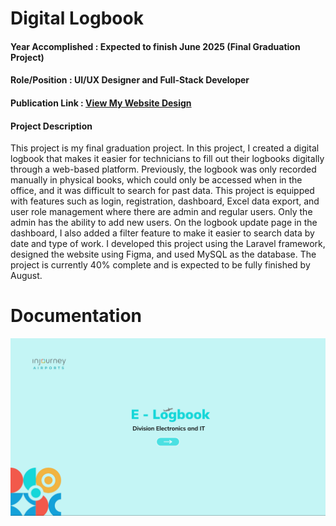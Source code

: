 # Digital Logbook
#### Year Accomplished : Expected to finish June 2025 (Final Graduation Project)
#### Role/Position : UI/UX Designer and Full-Stack Developer
#### Publication Link : [View My Website Design](https://www.figma.com/design/2EFxJlEerU8aT9AXpMHHkt/Project-Tugas-Akhir?node-id=145-777&t=t1ZEWux7OmrOMBXx-1)
#### Project Description
This project is my final graduation project. In this project, I created a digital logbook that makes it easier for technicians to fill out their logbooks digitally through a web-based platform. Previously, the logbook was only recorded manually in physical books, which could only be accessed when in the office, and it was difficult to search for past data. This project is equipped with features such as login, registration, dashboard, Excel data export, and user role management where there are admin and regular users. Only the admin has the ability to add new users. On the logbook update page in the dashboard, I also added a filter feature to make it easier to search data by date and type of work. I developed this project using the Laravel framework, designed the website using Figma, and used MySQL as the database. The project is currently 40% complete and is expected to be fully finished by August.

# Documentation
<img src ="assets/digital_logbook.png" />
